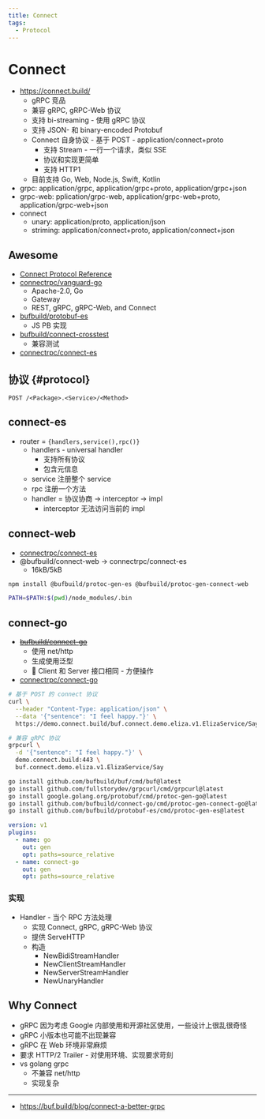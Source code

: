 ```yaml
---
title: Connect
tags:
  - Protocol
---
```


# Connect

- https://connect.build/
  - gRPC 竞品
  - 兼容 gRPC, gRPC-Web 协议
  - 支持 bi-streaming - 使用 gRPC 协议
  - 支持 JSON- 和 binary-encoded Protobuf
  - Connect 自身协议 - 基于 POST - application/connect+proto
    - 支持 Stream - 一行一个请求，类似 SSE
    - 协议和实现更简单
    - 支持 HTTP1
  - 目前支持 Go, Web, Node.js, Swift, Kotlin
- grpc: application/grpc, application/grpc+proto, application/grpc+json
- grpc-web: pplication/grpc-web, application/grpc-web+proto, application/grpc-web+json
- connect
  - unary: application/proto, application/json
  - striming: application/connect+proto, application/connect+json

## Awesome

- [Connect Protocol Reference](https://connect.build/docs/protocol/)
- [connectrpc/vanguard-go](https://github.com/connectrpc/vanguard-go)
  - Apache-2.0, Go
  - Gateway
  - REST, gRPC, gRPC-Web, and Connect
- [bufbuild/protobuf-es](https://github.com/bufbuild/protobuf-es)
  - JS PB 实现
- [bufbuild/connect-crosstest](https://github.com/bufbuild/connect-crosstest)
  - 兼容测试
- [connectrpc/connect-es](https://github.com/connectrpc/connect-es)

## 协议 {#protocol}

```http
POST /<Package>.<Service>/<Method>
```

## connect-es

- router = `{handlers,service(),rpc()}`
  - handlers - universal handler
    - 支持所有协议
    - 包含元信息
  - service 注册整个 service
  - rpc 注册一个方法
  - handler = 协议协商 -> interceptor -> impl
    - interceptor 无法访问当前的 impl

## connect-web

- [connectrpc/connect-es](https://github.com/connectrpc/connect-es)
- @bufbuild/connect-web -> connectrpc/connect-es
  - 16kB/5kB

```bash
npm install @bufbuild/protoc-gen-es @bufbuild/protoc-gen-connect-web

PATH=$PATH:$(pwd)/node_modules/.bin
```

## connect-go

- ~~[bufbuild/connect-go](https://github.com/bufbuild/connect-go)~~
  - 使用 net/http
  - 生成使用泛型
  - 🌟 Client 和 Server 接口相同 - 方便操作
- [connectrpc/connect-go](https://github.com/connectrpc/connect-go)

```bash
# 基于 POST 的 connect 协议
curl \
  --header "Content-Type: application/json" \
  --data '{"sentence": "I feel happy."}' \
  https://demo.connect.build/buf.connect.demo.eliza.v1.ElizaService/Say

# 兼容 gRPC 协议
grpcurl \
  -d '{"sentence": "I feel happy."}' \
  demo.connect.build:443 \
  buf.connect.demo.eliza.v1.ElizaService/Say
```

```bash
go install github.com/bufbuild/buf/cmd/buf@latest
go install github.com/fullstorydev/grpcurl/cmd/grpcurl@latest
go install google.golang.org/protobuf/cmd/protoc-gen-go@latest
go install github.com/bufbuild/connect-go/cmd/protoc-gen-connect-go@latest
go install github.com/bufbuild/protobuf-es/cmd/protoc-gen-es@latest
```

```yaml title="buf.gen.yaml:"
version: v1
plugins:
  - name: go
    out: gen
    opt: paths=source_relative
  - name: connect-go
    out: gen
    opt: paths=source_relative
```

### 实现

- Handler - 当个 RPC 方法处理
  - 实现 Connect, gRPC, gRPC-Web 协议
  - 提供 ServeHTTP
  - 构造
    - NewBidiStreamHandler
    - NewClientStreamHandler
    - NewServerStreamHandler
    - NewUnaryHandler

## Why Connect

- gRPC 因为考虑 Google 内部使用和开源社区使用，一些设计上很乱很奇怪
- gRPC 小版本也可能不出现兼容
- gRPC 在 Web 环境非常麻烦
- 要求 HTTP/2 Trailer - 对使用环境、实现要求苛刻
- vs golang grpc
  - 不兼容 net/http
  - 实现复杂

---

- https://buf.build/blog/connect-a-better-grpc
